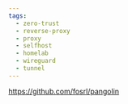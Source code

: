 ```yaml
---
tags:
  - zero-trust
  - reverse-proxy
  - proxy
  - selfhost
  - homelab
  - wireguard
  - tunnel
---
```

https://github.com/fosrl/pangolin

